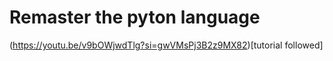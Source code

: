 # Remaster the pyton language

(https://youtu.be/v9bOWjwdTlg?si=gwVMsPj3B2z9MX82)[tutorial followed]